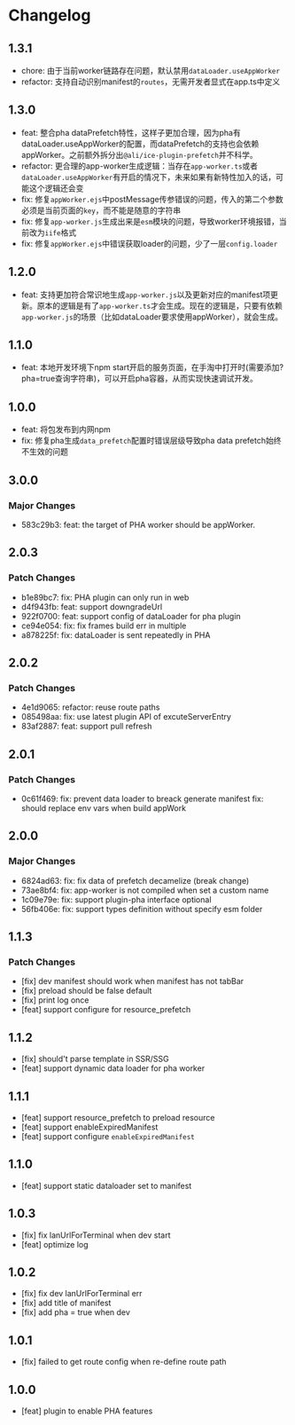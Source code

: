 # Changelog

## 1.3.1
- chore: 由于当前worker链路存在问题，默认禁用`dataLoader.useAppWorker`
- refactor: 支持自动识别manifest的`routes`，无需开发者显式在app.ts中定义

## 1.3.0
- feat: 整合pha dataPrefetch特性，这样子更加合理，因为pha有dataLoader.useAppWorker的配置，而dataPrefetch的支持也会依赖appWorker。之前额外拆分出`@ali/ice-plugin-prefetch`并不科学。
- refactor: 更合理的app-worker生成逻辑：当存在`app-worker.ts`或者`dataLoader.useAppWorker`有开启的情况下，未来如果有新特性加入的话，可能这个逻辑还会变
- fix: 修复`appWorker.ejs`中postMessage传参错误的问题，传入的第二个参数必须是当前页面的`key`，而不能是随意的字符串
- fix: 修复`app-worker.js`生成出来是`esm`模块的问题，导致worker环境报错，当前改为`iife`格式
- fix: 修复`appWorker.ejs`中错误获取loader的问题，少了一层`config.loader`

## 1.2.0
- feat: 支持更加符合常识地生成`app-worker.js`以及更新对应的manifest项更新。原本的逻辑是有了`app-worker.ts`才会生成。现在的逻辑是，只要有依赖`app-worker.js`的场景（比如dataLoader要求使用appWorker），就会生成。

## 1.1.0
- feat: 本地开发环境下npm start开启的服务页面，在手淘中打开时(需要添加?pha=true查询字符串)，可以开启pha容器，从而实现快速调试开发。

## 1.0.0

- feat: 将包发布到内网npm
- fix: 修复pha生成`data_prefetch`配置时错误层级导致pha data prefetch始终不生效的问题

## 3.0.0

### Major Changes

- 583c29b3: feat: the target of PHA worker should be appWorker.

## 2.0.3

### Patch Changes

- b1e89bc7: fix: PHA plugin can only run in web
- d4f943fb: feat: support downgradeUrl
- 922f0700: feat: support config of dataLoader for pha plugin
- ce94e054: fix: fix frames build err in multiple
- a878225f: fix: dataLoader is sent repeatedly in PHA

## 2.0.2

### Patch Changes

- 4e1d9065: refactor: reuse route paths
- 085498aa: fix: use latest plugin API of excuteServerEntry
- 83af2887: feat: support pull refresh

## 2.0.1

### Patch Changes

- 0c61f469: fix: prevent data loader to breack generate manifest
  fix: should replace env vars when build appWork

## 2.0.0

### Major Changes

- 6824ad63: fix: fix data of prefetch decamelize (break change)
- 73ae8bf4: fix: app-worker is not compiled when set a custom name
- 1c09e79e: fix: support plugin-pha interface optional
- 56fb406e: fix: support types definition without specify esm folder

## 1.1.3

### Patch Changes

- [fix] dev manifest should work when manifest has not tabBar
- [fix] preload should be false default
- [fix] print log once
- [feat] support configure for resource_prefetch

## 1.1.2

- [fix] should't parse template in SSR/SSG
- [feat] support dynamic data loader for pha worker

## 1.1.1

- [feat] support resource_prefetch to preload resource
- [feat] support enableExpiredManifest
- [feat] support configure `enableExpiredManifest`

## 1.1.0

- [feat] support static dataloader set to manifest

## 1.0.3

- [fix] fix lanUrlForTerminal when dev start
- [feat] optimize log

## 1.0.2

- [fix] fix dev lanUrlForTerminal err
- [fix] add title of manifest
- [fix] add pha = true when dev

## 1.0.1

- [fix] failed to get route config when re-define route path

## 1.0.0

- [feat] plugin to enable PHA features
